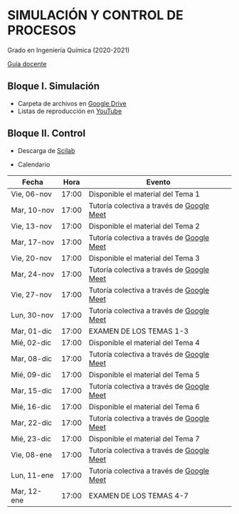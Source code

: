 # SIMULACIÓN Y CONTROL DE PROCESOS

 Grado en Ingeniería Química (2020-2021)
 
 [Guía docente](https://iquimica.ugr.es/sites/departamentos_files/departamentos_iquimica/public/inline-files/2020-21_220_11_41_Simulacion_Control_Procesos.pdf)


## Bloque I. Simulación

* Carpeta de archivos en [Google Drive](https://drive.google.com/drive/folders/1f5oBHUeEjwEuv7M8pTJEIiroGQr25Cw-?usp=sharing) 
* Listas de reproducción en [YouTube](https://www.youtube.com/playlist?list=PLY7KaFBcCn-wRBAF-B86bEeSPU6pb234r)


## Bloque II. Control

* Descarga de [Scilab](http://www.scilab.org/)

* Calendario

Fecha       | Hora  | Evento
----------- | ----- | -------------
Vie, 06-nov | 17:00 | Disponible el material del Tema 1
Mar, 10-nov | 17:00 | Tutoría colectiva a través de [Google Meet](https://meet.google.com/rzw-gnwt-wmh)
Vie, 13-nov | 17:00 | Disponible el material del Tema 2
Mar, 17-nov | 17:00 | Tutoría colectiva a través de [Google Meet](https://meet.google.com/rzw-gnwt-wmh)
Vie, 20-nov | 17:00 | Disponible el material del Tema 3
Mar, 24-nov | 17:00 | Tutoría colectiva a través de [Google Meet](https://meet.google.com/rzw-gnwt-wmh)
Vie, 27-nov | 17:00 | Tutoría colectiva a través de [Google Meet](https://meet.google.com/rzw-gnwt-wmh)
Lun, 30-nov | 17:00 | Tutoría colectiva a través de [Google Meet](https://meet.google.com/rzw-gnwt-wmh)
Mar, 01-dic | 17:00 | EXAMEN DE LOS TEMAS 1-3
Mié, 02-dic | 17:00 | Disponible el material del Tema 4
Mar, 08-dic | 17:00 | Tutoría colectiva a través de [Google Meet](https://meet.google.com/rzw-gnwt-wmh)
Mié, 09-dic | 17:00 | Disponible el material del Tema 5
Mar, 15-dic | 17:00 | Tutoría colectiva a través de [Google Meet](https://meet.google.com/rzw-gnwt-wmh)
Mié, 16-dic | 17:00 | Disponible el material del Tema 6
Mar, 22-dic | 17:00 | Tutoría colectiva a través de [Google Meet](https://meet.google.com/rzw-gnwt-wmh)
Mié, 23-dic | 17:00 | Disponible el material del Tema 7
Vie, 08-ene | 17:00 | Tutoría colectiva a través de [Google Meet](https://meet.google.com/rzw-gnwt-wmh)
Lun, 11-ene | 17:00 | Tutoría colectiva a través de [Google Meet](https://meet.google.com/rzw-gnwt-wmh)
Mar, 12-ene | 17:00 | EXAMEN DE LOS TEMAS 4-7
